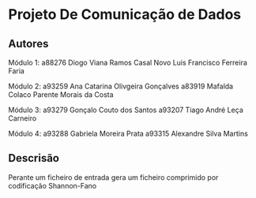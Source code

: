 # Projeto De Comunicação de Dados

## Autores
Módulo 1:
a88276 Diogo Viana Ramos Casal Novo
 Luis Francisco Ferreira Faria

Módulo 2:
a93259 Ana Catarina Olivgeira Gonçalves
a83919 Mafalda Colaco Parente Morais da Costa

Módulo 3:
a93279 Gonçalo Couto dos Santos
a93207 Tiago André Leça Carneiro

Módulo 4:
a93288 Gabriela Moreira Prata
a93315 Alexandre Silva Martins

## Descrisão
Perante um ficheiro de entrada gera um ficheiro comprimido por codificação Shannon-Fano
